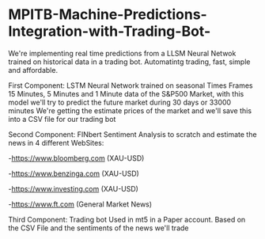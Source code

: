 # MPITB-Machine-Predictions-Integration-with-Trading-Bot-
We're implementing real time predictions from a LLSM Neural Netwok trained on historical data in a trading bot. Automatintg trading, fast, simple and affordable.


First Component: LSTM Neural Network trained on seasonal Times Frames 15 Minutes, 5 Minutes and 1 Minute data of the S&P500 Market, with this model we'll try to predict the future market during 30 days or 33000 minutes
We're getting the estimate prices of the market and we'll save this into a CSV file for our trading bot

Second Component: FINbert Sentiment Analysis to scratch and estimate the news in 4 different WebSites:

-https://www.bloomberg.com (XAU-USD)

-https://www.benzinga.com (XAU-USD)

-https://www.investing.com (XAU-USD)

-https://www.ft.com (General Market News)

Third Component: Trading bot Used in mt5 in a Paper account. Based on the CSV File and the sentiments of the news we'll trade

